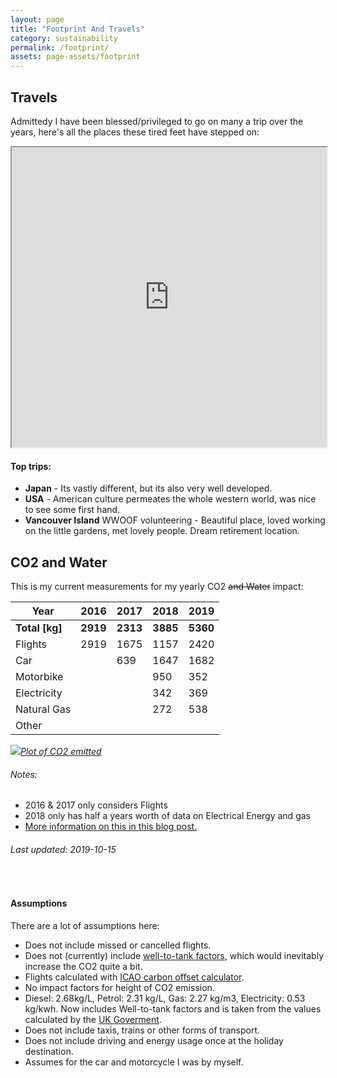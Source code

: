 ```yaml
---
layout: page
title: "Footprint And Travels"
category: sustainability
permalink: /footprint/
assets: page-assets/footprint
---
```

## Travels
Admittedy I have been blessed/privileged to go on many a trip over the years, here's all the places these tired feet have stepped on:

<iframe src="https://www.google.com/maps/d/embed?mid=1PS6Tsr0LS8pWwWQLFZmX4Il0MmSxpyq1" width="100%" height="480"></iframe><br>

#### Top trips:
- **Japan** - Its vastly different, but its also very well developed.
- **USA** - American culture permeates the whole western world, was nice to see some first hand.
- **Vancouver Island** WWOOF volunteering - Beautiful place, loved working on the little gardens, met lovely people. Dream retirement location.

## CO2 and Water
This is my current measurements for my yearly CO2 ~~and Water~~ impact:

| Year        	| 2016   	| 2017   	| 2018   	| 2019   	|
|-------------	|--------	|--------	|--------	|--------	|
| **Total [kg]**| **2919**| **2313**| **3885**| **5360**|
| Flights     	| 2919 	  |  1675	  | 1157 	  | 2420  	|
| Car         	|        	|  639 	  | 1647	  | 1682  	|
| Motorbike   	|        	|        	| 950  	  | 352   	|
| Electricity 	|        	|        	| 342  	  | 369  	  |
| Natural Gas 	|        	|        	| 272     | 538  	  |
| Other       	|        	|        	|        	|        	|


[![]({{site.url}}/{{page.assets}}/co2.png)*Plot of CO2 emitted*]({{site.url}}/{{page.assets}}/co2.png)

###### Notes:
  - 2016 & 2017 only considers Flights
  - 2018 only has half a years worth of data on Electrical Energy and gas
  - [More information on this in this blog post.]({{site.url}}/2019/04/22/co2-tracking/)

###### Last updated: 2019-10-15
<br>

#### Assumptions
There are a lot of assumptions here:
 - Does not include missed or cancelled flights.
 - Does not (currently) include [well-to-tank factors](https://www.lowcvp.org.uk/Hubs/leb/TestingandAccreditation/WTTFactors.htm), which would inevitably increase the CO2 quite a bit.
 - Flights calculated with [ICAO carbon offset calculator](https://www.icao.int/environmental-protection/Carbonoffset/Pages/default.aspx).
 - No impact factors for height of CO2 emission.
 - Diesel:	2.68kg/L, Petrol:	2.31	kg/L, Gas:	2.27	kg/m3, Electricity:	0.53	kg/kwh. Now includes Well-to-tank factors and is taken from the values calculated by the [UK Goverment](https://www.gov.uk/government/publications/greenhouse-gas-reporting-conversion-factors-2019).
 - Does not include taxis, trains or other forms of transport.
 - Does not include driving and energy usage once at the holiday destination.
 - Assumes for the car and motorcycle I was by myself.
